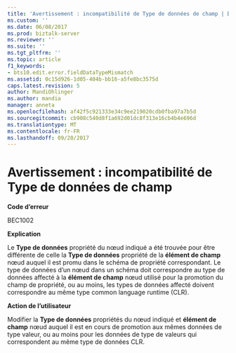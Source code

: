 ```yaml
---
title: 'Avertissement : incompatibilité de Type de données de champ | Documents Microsoft'
ms.custom: ''
ms.date: 06/08/2017
ms.prod: biztalk-server
ms.reviewer: ''
ms.suite: ''
ms.tgt_pltfrm: ''
ms.topic: article
f1_keywords:
- bts10.edit.error.fieldDataTypeMismatch
ms.assetid: 0c15d926-1d05-404b-bb16-a5fe8bc3575d
caps.latest.revision: 5
author: MandiOhlinger
ms.author: mandia
manager: anneta
ms.openlocfilehash: af42f5c921333e34c9ee219020cdb0fba97a7b5d
ms.sourcegitcommit: cb908c540d8f1a692d01dc8f313e16cb4b4e696d
ms.translationtype: MT
ms.contentlocale: fr-FR
ms.lasthandoff: 09/20/2017
---
```

# <a name="warning---field-data-type-mismatch"></a>Avertissement : incompatibilité de Type de données de champ
**Code d’erreur**  
  
 BEC1002  
  
 **Explication**  
  
 Le **Type de données** propriété du nœud indiqué a été trouvée pour être différente de celle la **Type de données** propriété de la **élément de champ** nœud auquel il est promu dans le schéma de propriété correspondant. Le type de données d’un nœud dans un schéma doit correspondre au type de données affecté à la **élément de champ** nœud utilisé pour la promotion du champ de propriété, ou au moins, les types de données affecté doivent correspondre au même type common language runtime (CLR).  
  
 **Action de l’utilisateur**  
  
 Modifier la **Type de données** propriétés du nœud indiqué et **élément de champ** nœud auquel il est en cours de promotion aux mêmes données de type valeur, ou au moins pour les données de type de valeurs qui correspondent au même type de données CLR.